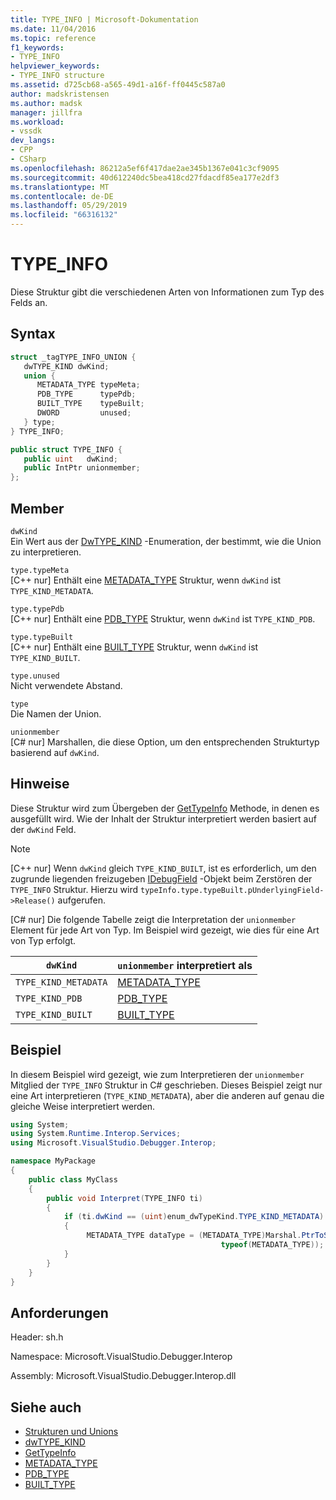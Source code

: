 ```yaml
---
title: TYPE_INFO | Microsoft-Dokumentation
ms.date: 11/04/2016
ms.topic: reference
f1_keywords:
- TYPE_INFO
helpviewer_keywords:
- TYPE_INFO structure
ms.assetid: d725cb68-a565-49d1-a16f-ff0445c587a0
author: madskristensen
ms.author: madsk
manager: jillfra
ms.workload:
- vssdk
dev_langs:
- CPP
- CSharp
ms.openlocfilehash: 86212a5ef6f417dae2ae345b1367e041c3cf9095
ms.sourcegitcommit: 40d612240dc5bea418cd27fdacdf85ea177e2df3
ms.translationtype: MT
ms.contentlocale: de-DE
ms.lasthandoff: 05/29/2019
ms.locfileid: "66316132"
---
```

# <a name="typeinfo"></a>TYPE_INFO
Diese Struktur gibt die verschiedenen Arten von Informationen zum Typ des Felds an.

## <a name="syntax"></a>Syntax

```cpp
struct _tagTYPE_INFO_UNION {
   dwTYPE_KIND dwKind;
   union {
      METADATA_TYPE typeMeta;
      PDB_TYPE      typePdb;
      BUILT_TYPE    typeBuilt;
      DWORD         unused;
   } type;
} TYPE_INFO;
```

```csharp
public struct TYPE_INFO {
   public uint   dwKind;
   public IntPtr unionmember;
};
```

## <a name="members"></a>Member
 `dwKind`\
 Ein Wert aus der [DwTYPE_KIND](../../../extensibility/debugger/reference/dwtype-kind.md) -Enumeration, der bestimmt, wie die Union zu interpretieren.

 `type.typeMeta`\
 [C++ nur] Enthält eine [METADATA_TYPE](../../../extensibility/debugger/reference/metadata-type.md) Struktur, wenn `dwKind` ist `TYPE_KIND_METADATA`.

 `type.typePdb`\
 [C++ nur] Enthält eine [PDB_TYPE](../../../extensibility/debugger/reference/pdb-type.md) Struktur, wenn `dwKind` ist `TYPE_KIND_PDB`.

 `type.typeBuilt`\
 [C++ nur] Enthält eine [BUILT_TYPE](../../../extensibility/debugger/reference/built-type.md) Struktur, wenn `dwKind` ist `TYPE_KIND_BUILT`.

 `type.unused`\
 Nicht verwendete Abstand.

 `type`\
 Die Namen der Union.

 `unionmember`\
 [C# nur] Marshallen, die diese Option, um den entsprechenden Strukturtyp basierend auf `dwKind`.

## <a name="remarks"></a>Hinweise
 Diese Struktur wird zum Übergeben der [GetTypeInfo](../../../extensibility/debugger/reference/idebugfield-gettypeinfo.md) Methode, in denen es ausgefüllt wird. Wie der Inhalt der Struktur interpretiert werden basiert auf der `dwKind` Feld.

> [!NOTE]
> [C++ nur] Wenn `dwKind` gleich `TYPE_KIND_BUILT`, ist es erforderlich, um den zugrunde liegenden freizugeben [IDebugField](../../../extensibility/debugger/reference/idebugfield.md) -Objekt beim Zerstören der `TYPE_INFO` Struktur. Hierzu wird `typeInfo.type.typeBuilt.pUnderlyingField->Release()` aufgerufen.

 [C# nur] Die folgende Tabelle zeigt die Interpretation der `unionmember` Element für jede Art von Typ. Im Beispiel wird gezeigt, wie dies für eine Art von Typ erfolgt.

|`dwKind`|`unionmember` interpretiert als|
|--------------|----------------------------------|
|`TYPE_KIND_METADATA`|[METADATA_TYPE](../../../extensibility/debugger/reference/metadata-type.md)|
|`TYPE_KIND_PDB`|[PDB_TYPE](../../../extensibility/debugger/reference/pdb-type.md)|
|`TYPE_KIND_BUILT`|[BUILT_TYPE](../../../extensibility/debugger/reference/built-type.md)|

## <a name="example"></a>Beispiel
 In diesem Beispiel wird gezeigt, wie zum Interpretieren der `unionmember` Mitglied der `TYPE_INFO` Struktur in C# geschrieben. Dieses Beispiel zeigt nur eine Art interpretieren (`TYPE_KIND_METADATA`), aber die anderen auf genau die gleiche Weise interpretiert werden.

```csharp
using System;
using System.Runtime.Interop.Services;
using Microsoft.VisualStudio.Debugger.Interop;

namespace MyPackage
{
    public class MyClass
    {
        public void Interpret(TYPE_INFO ti)
        {
            if (ti.dwKind == (uint)enum_dwTypeKind.TYPE_KIND_METADATA)
            {
                 METADATA_TYPE dataType = (METADATA_TYPE)Marshal.PtrToStructure(ti.unionmember,
                                               typeof(METADATA_TYPE));
            }
        }
    }
}
```

## <a name="requirements"></a>Anforderungen
 Header: sh.h

 Namespace: Microsoft.VisualStudio.Debugger.Interop

 Assembly: Microsoft.VisualStudio.Debugger.Interop.dll

## <a name="see-also"></a>Siehe auch
- [Strukturen und Unions](../../../extensibility/debugger/reference/structures-and-unions.md)
- [dwTYPE_KIND](../../../extensibility/debugger/reference/dwtype-kind.md)
- [GetTypeInfo](../../../extensibility/debugger/reference/idebugfield-gettypeinfo.md)
- [METADATA_TYPE](../../../extensibility/debugger/reference/metadata-type.md)
- [PDB_TYPE](../../../extensibility/debugger/reference/pdb-type.md)
- [BUILT_TYPE](../../../extensibility/debugger/reference/built-type.md)